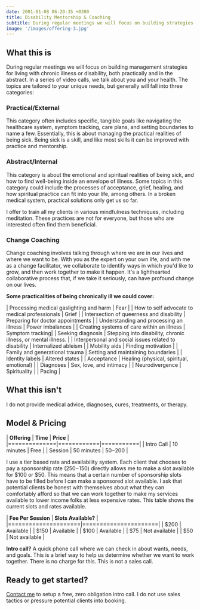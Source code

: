 ```yaml
---
date: 2001-01-08 06:20:35 +0300
title: Disability Mentorship & Coaching
subtitle: During regular meetings we will focus on building strategies for living with chronic illness or disability
image: '/images/offering-3.jpg'
---
```


## What this is

During regular meetings we will focus on building management strategies for living with chronic illness or disability, both practically and in the abstract. In a series of video calls, we talk about you and your health. The topics are tailored to your unique needs, but generally will fall into three categories:

### **Practical/External** 

This category often includes specific, tangible goals like navigating the healthcare system, symptom tracking, care plans, and setting boundaries to name a few. Essentially, this is about managing the practical realities of being sick. Being sick is a skill, and like most skills it can be improved with practice and mentorship. 

### **Abstract/Internal**

This category is about the emotional and spiritual realities of being sick, and how to find well-being inside an envelope of illness. Some topics in this category could include the processes of acceptance, grief, healing, and how spiritual practice can fit into your life, among others. In a broken medical system, practical solutions only get us so far.  

I offer to train all my clients in various mindfulness techniques, including meditation. These practices are not for everyone, but those who are interested often find them beneficial.

### **Change Coaching**

Change coaching involves talking through where we are in our lives and where we want to be. With you as the expert on your own life, and with me as a change facilitator, we collaborate to identify ways in which you'd like to grow, and then work together to make it happen. It's a lighthearted collaborative process that, if we take it seriously, can have profound change on our lives.


**Some practicalities of being chronically ill we could cover:**

| Processing medical gaslighting and harm | Fear |
| How to self advocate to medical professionals | Grief |
| Intersection of queerness and disability | Preparing for doctor appointments | 
| Understanding and processing an illness | Power imbalances | 
| Creating systems of care within an illness | Symptom tracking| 
| Seeking diagnosis | Stepping into disability, chronic illness, or mental illness. |
| Interpersonal and social issues related to disability  | Internalized ableism  |
| Mobility aids | Finding motivation |
| Family and generational trauma | Setting and maintaining boundaries  |
| Identity labels | Altered states |
| Acceptance | Healing (physical, spiritual, emotional) |
| Diagnoses | Sex, love, and intimacy |
| Neurodivergence  | Spirituality |
| Pacing |


## What this isn't

I do not provide medical advice, diagnoses, cures, treatments, or therapy. 


## Model & Pricing

| **Offering** | **Time**   | **Price** |
|==============|============|===========|
| Intro Call   | 10 minutes | Free      |
| Session      | 50 minutes | $50-$200  |

I use a tier based rate and availability system. Each client that chooses to pay a sponsorship rate ($250-$150) directly allows me to make a slot available for $100 or $50. This means that a certain number of sponsorship slots have to be filled before I can make a sponsored slot available. I ask that potential clients be honest with themselves about what they can comfortably afford so that we can work together to make my services available to lower income folks at less expensive rates. This table shows the current slots and rates available. 

 | **Fee Per Session** | **Slots Available?** |
 |=====================|======================|
 | $200                | Available            |
 | $150                | Available            |
 | $100                | Available            |
 | $75                 | Not available        |
 | $50                 | Not available        |

**Intro call?** A quick phone call where we can check in about wants, needs, and goals. This is a  brief way to help us determine whether we want to work together. There is no charge for this. This is not a sales call.

## Ready to get started?

[Contact me](/contact) to setup a free, zero obligation intro call. I do not use sales tactics or pressure potential clients into booking.


